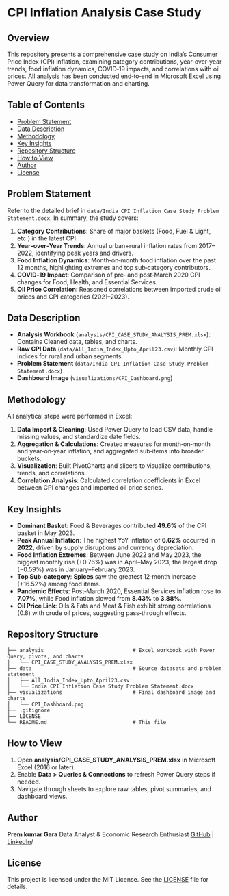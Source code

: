 # CPI Inflation Analysis Case Study

## Overview

This repository presents a comprehensive case study on India’s Consumer Price Index (CPI) inflation, examining category contributions, year‑over‑year trends, food inflation dynamics, COVID‑19 impacts, and correlations with oil prices. All analysis has been conducted end‑to‑end in Microsoft Excel using Power Query for data transformation and charting.

## Table of Contents

* [Problem Statement](#problem-statement)
* [Data Description](#data-description)
* [Methodology](#methodology)
* [Key Insights](#key-insights)
* [Repository Structure](#repository-structure)
* [How to View](#how-to-view)
* [Author](#author)
* [License](#license)

## Problem Statement

Refer to the detailed brief in `data/India CPI Inflation Case Study Problem Statement.docx`. In summary, the study covers:

1. **Category Contributions**: Share of major baskets (Food, Fuel & Light, etc.) in the latest CPI.
2. **Year‑over‑Year Trends**: Annual urban+rural inflation rates from 2017–2022, identifying peak years and drivers.
3. **Food Inflation Dynamics**: Month‑on‑month food inflation over the past 12 months, highlighting extremes and top sub‑category contributors.
4. **COVID‑19 Impact**: Comparison of pre‑ and post‑March 2020 CPI changes for Food, Health, and Essential Services.
5. **Oil Price Correlation**: Reasoned correlations between imported crude oil prices and CPI categories (2021–2023).

## Data Description

* **Analysis Workbook** (`analysis/CPI_CASE_STUDY_ANALYSIS_PREM.xlsx`): Contains Cleaned data, tables, and charts.
* **Raw CPI Data** (`data/All_India_Index_Upto_April23.csv`): Monthly CPI indices for rural and urban segments.
* **Problem Statement** (`data/India CPI Inflation Case Study Problem Statement.docx`)
* **Dashboard Image** (`visualizations/CPI_Dashboard.png`)

## Methodology

All analytical steps were performed in Excel:

1. **Data Import & Cleaning**: Used Power Query to load CSV data, handle missing values, and standardize date fields.
2. **Aggregation & Calculations**: Created measures for month‑on‑month and year‑on‑year inflation, and aggregated sub‑items into broader buckets.
3. **Visualization**: Built PivotCharts and slicers to visualize contributions, trends, and correlations.
4. **Correlation Analysis**: Calculated correlation coefficients in Excel between CPI changes and imported oil price series.

## Key Insights

* **Dominant Basket**: Food & Beverages contributed **49.6%** of the CPI basket in May 2023.
* **Peak Annual Inflation**: The highest YoY inflation of **6.62%** occurred in **2022**, driven by supply disruptions and currency depreciation.
* **Food Inflation Extremes**: Between June 2022 and May 2023, the biggest monthly rise (+0.76%) was in April–May 2023; the largest drop (−0.59%) was in January–February 2023.
* **Top Sub‑category**: **Spices** saw the greatest 12‑month increase (+16.52%) among food items.
* **Pandemic Effects**: Post‑March 2020, Essential Services inflation rose to **7.07%**, while Food inflation slowed from **8.43%** to **3.88%**.
* **Oil Price Link**: Oils & Fats and Meat & Fish exhibit strong correlations (0.8) with crude oil prices, suggesting pass‑through effects.

## Repository Structure

```plaintext
├── analysis                             # Excel workbook with Power Query, pivots, and charts
│   └── CPI_CASE_STUDY_ANALYSIS_PREM.xlsx
├── data                                 # Source datasets and problem statement
│   ├── All_India_Index_Upto_April23.csv
│   └── India CPI Inflation Case Study Problem Statement.docx
├── visualizations                       # Final dashboard image and charts
│   └── CPI_Dashboard.png
├── .gitignore
├── LICENSE
└── README.md                            # This file
```

## How to View

1. Open **analysis/CPI_CASE_STUDY_ANALYSIS_PREM.xlsx** in Microsoft Excel (2016 or later).
2. Enable **Data > Queries & Connections** to refresh Power Query steps if needed.
3. Navigate through sheets to explore raw tables, pivot summaries, and dashboard views.

## Author

**Prem kumar Gara**
Data Analyst & Economic Research Enthusiast
[GitHub](https://github.com/premkumar-1122) | [LinkedIn]([https://www.linkedin.com/in/prem-kumar-gara-4aa95b132])/

## License

This project is licensed under the MIT License. See the [LICENSE](LICENSE) file for details.
